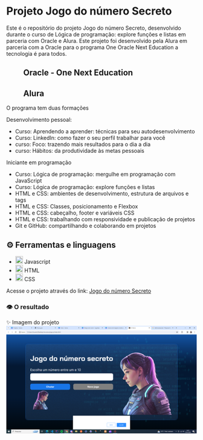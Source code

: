 # Projeto Jogo do número Secreto
Este é o repositório do projeto Jogo do número Secreto, desenvolvido durante o curso de Lógica de programação: explore funções e listas em parceria com Oracle e Alura.
Este projeto foi desenvolvido pela Alura em parceria com a Oracle para o programa One Oracle Next Education a tecnologia é para todos.

<h2>
    <a href="https://www.oracle.com/br/education/oracle-next-education/">
     <img align="center" width="40px" ></a>
    <span>Oracle - One Next Education</span>
</h2>

<h2>
    <a href="https://www.alura.com.br/">
     <img align="center" width="40px" ></a>
    <span>Alura</span>
</h2>

O programa tem duas formações

Desenvolvimento pessoal:
- Curso: Aprendendo a aprender: técnicas para seu autodesenvolvimento
- Curso: LinkedIn: como fazer o seu perfil trabalhar para você
- curso: Foco: trazendo mais resultados para o dia a dia
- curso: Hábitos: da produtividade às metas pessoais

Iniciante em programação 
- Curso: Lógica de programação: mergulhe em programação com JavaScript
- Curso: Lógica de programação: explore funções e listas
- HTML e CSS: ambientes de desenvolvimento, estrutura de arquivos e tags
- HTML e CSS: Classes, posicionamento e Flexbox
- HTML e CSS: cabeçalho, footer e variáveis CSS
- HTML e CSS: trabalhando com responsividade e publicação de projetos
- Git e GitHub: compartilhando e colaborando em projetos

## ⚙ Ferramentas e linguagens

- <img src="https://cdn.jsdelivr.net/gh/devicons/devicon/icons/javascript/javascript-original.svg" width="20" height="20" /> Javascript
- <img src="https://cdn.jsdelivr.net/gh/devicons/devicon/icons/html5/html5-original.svg" width="20" height="20"  /> HTML
- <img src="https://cdn.jsdelivr.net/gh/devicons/devicon/icons/css3/css3-original.svg"  width="20" height="20" /> CSS

Acesse o projeto através do link: [Jogo do número Secreto](https://jogo-zaktzniyl-iaratassi.vercel.app/)

 ### 👁 O resultado
 ✨ Imagem do projeto
![Screenshot ](https://github.com/IaraTassi/jogo-do-numero-secreto/blob/main/img/Captura%20de%20Tela.png)

